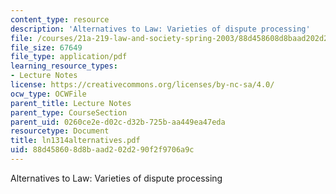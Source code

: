```yaml
---
content_type: resource
description: 'Alternatives to Law: Varieties of dispute processing'
file: /courses/21a-219-law-and-society-spring-2003/88d458608d8baad202d290f2f9706a9c_ln1314alternatives.pdf
file_size: 67649
file_type: application/pdf
learning_resource_types:
- Lecture Notes
license: https://creativecommons.org/licenses/by-nc-sa/4.0/
ocw_type: OCWFile
parent_title: Lecture Notes
parent_type: CourseSection
parent_uid: 0260ce2e-d02c-d32b-725b-aa449ea47eda
resourcetype: Document
title: ln1314alternatives.pdf
uid: 88d45860-8d8b-aad2-02d2-90f2f9706a9c
---
```

Alternatives to Law: Varieties of dispute processing